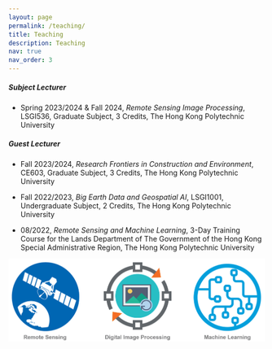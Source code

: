 ```yaml
---
layout: page
permalink: /teaching/
title: Teaching
description: Teaching
nav: true
nav_order: 3
---
```


##### **Subject Lecturer**  

- Spring 2023/2024 & Fall 2024, *Remote Sensing Image Processing*, LSGI536, Graduate Subject, 3 Credits, The Hong Kong Polytechnic University


##### **Guest Lecturer**

- Fall 2023/2024, *Research Frontiers in Construction and Environment*, CE603, Graduate Subject, 3 Credits, The Hong Kong Polytechnic University

- Fall 2022/2023, *Big Earth Data and Geospatial AI*, LSGI1001, Undergraduate Subject, 2 Credits, The Hong Kong Polytechnic University

- 08/2022, *Remote Sensing and Machine Learning*, 3-Day Training Course for the Lands Department of The Government of the Hong Kong Special Administrative Region, The Hong Kong Polytechnic University


<div align=center><img src="../assets/img/teaching_area.png" alt="Teaching Area" width="650"/></div>
